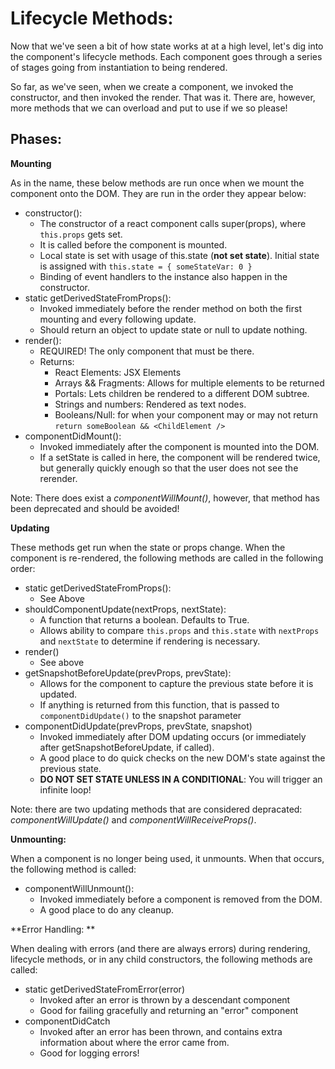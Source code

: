 # Lifecycle Methods: 



Now that we've seen a bit of how state works at at a high level, let's dig into the component's lifecycle methods. Each component goes through a series of stages going from instantiation to being rendered. 

So far, as we've seen, when we create a component, we invoked the constructor, and then invoked the render. That was it. There are, however, more methods that we can overload and put to use if we so please! 



## Phases: 

**Mounting** 

As in the name, these below methods are run once when we mount the component onto the DOM. They are run in the order they appear below: 

- constructor(): 
  - The constructor of a react component calls super(props), where `this.props` gets set. 
  - It is called before the component is mounted. 
  - Local state is set with usage of this.state (**not set state**). Initial state is assigned with `this.state = { someStateVar: 0 }`
  - Binding of event handlers to the instance also happen in the constructor. 
- static getDerivedStateFromProps(): 
  - Invoked immediately before the render method on both the first mounting and every following update.
  - Should return an object to update state or null to update nothing. 
- render(): 
  - REQUIRED! The only component that must be there.
  - Returns: 
    - React Elements:  JSX Elements
    - Arrays && Fragments: Allows for multiple elements to be returned
    - Portals: Lets children be rendered to a different DOM subtree.
    - Strings and numbers:  Rendered as text nodes. 
    - Booleans/Null: for when your component may or may not return `return someBoolean && <ChildElement />`
- componentDidMount(): 
  - Invoked immediately after the component is mounted into the DOM. 
  - If a setState is called in here, the component will be rendered twice, but generally quickly enough so that the user does not see the rerender. 

Note: There does exist a *componentWillMount()*, however, that method has been deprecated and should be avoided! 

 

**Updating**

These methods get run when the state or props change. When the component is re-rendered, the following methods are called in the following order: 

- static getDerivedStateFromProps(): 
  - See Above
- shouldComponentUpdate(nextProps, nextState): 
  - A function that returns a boolean. Defaults to True. 
  - Allows ability to compare `this.props` and `this.state` with `nextProps` and `nextState` to determine if rendering is necessary. 
- render()
  - See above
- getSnapshotBeforeUpdate(prevProps, prevState): 
  - Allows for the component to capture the previous state before it is updated.
  - If anything is returned from this function, that is passed to `componentDidUpdate()` to the snapshot parameter
- componentDidUpdate(prevProps, prevState, snapshot)
  - Invoked immediately after DOM updating occurs (or immediately after getSnapshotBeforeUpdate, if called). 
  - A good place to do quick checks on the new DOM's state against the previous state. 
  - **DO NOT SET STATE UNLESS IN A CONDITIONAL**: You will trigger an infinite loop!

Note: there are two updating methods that are considered depracated: *componentWillUpdate()* and *componentWillReceiveProps()*. 



**Unmounting:**

When a component is no longer being used, it unmounts. When that occurs, the following method is called: 

- componentWillUnmount(): 
  - Invoked immediately before a component is removed from the DOM. 
  - A good place to do any cleanup. 



**Error Handling: **

When dealing with errors (and there are always errors) during rendering, lifecycle methods, or in any child constructors, the following methods are called: 

- static getDerivedStateFromError(error)
  - Invoked after an error is thrown by a descendant component
  - Good for failing gracefully and returning an "error" component
- componentDidCatch
  - Invoked after an error has been thrown, and contains extra information about where the error came from. 
  - Good for logging errors! 

